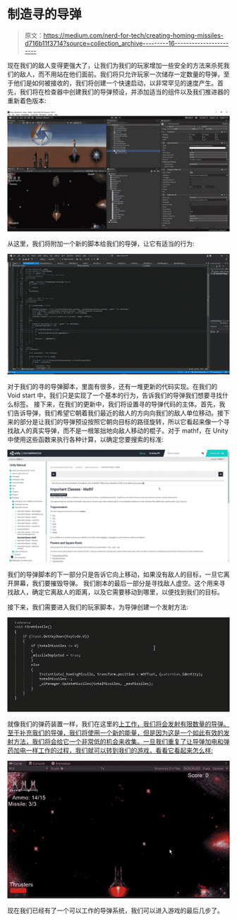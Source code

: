 # 制造寻的导弹

> 原文：<https://medium.com/nerd-for-tech/creating-homing-missiles-d716b11f3714?source=collection_archive---------16----------------------->

现在我们的敌人变得更强大了，让我们为我们的玩家增加一些安全的方法来杀死我们的敌人，而不用站在他们面前。我们将只允许玩家一次储存一定数量的导弹，至于他们是如何被接收的，我们将创建一个快速启动，以非常罕见的速度产生。首先，我们将在检查器中创建我们的导弹预设，并添加适当的组件以及我们推进器的重新着色版本:

![](img/3342338f597d82daf3e782224b837de9.png)

从这里，我们将附加一个新的脚本给我们的导弹，让它有适当的行为:

![](img/b2b308ff4a682452749651e502d2b7d9.png)

对于我们的寻的导弹脚本，里面有很多，还有一堆更新的代码实现。在我们的 Void start 中，我们只是实现了一个基本的行为，告诉我们的导弹我们想要寻找什么标签。
接下来，在我们的更新中，我们将设置寻的导弹代码的主体。首先，我们告诉导弹，我们希望它朝着我们最近的敌人的方向向我们的敌人单位移动。接下来的部分是让我们的导弹预设按照它朝向目标的路径旋转，所以它看起来像一个寻找敌人的真实导弹，而不是一根笨拙地向敌人移动的棍子。对于 mathf，在 Unity 中使用这些函数来执行各种计算，以确定您要搜索的标准:

![](img/4dff747b44e56891a6a47fa19921e111.png)

我们的导弹脚本的下一部分只是告诉它向上移动，如果没有敌人的目标，一旦它离开屏幕，我们要摧毁导弹。
我们剧本的最后一部分是寻找敌人虚空。这个用来寻找敌人，确定它离敌人的距离，以及它需要移动到哪里，以便找到我们的目标。

接下来，我们需要进入我们的玩家脚本，为导弹创建一个发射方法:

![](img/f4614851a04c6637db4d2d19480449f3.png)

就像我们的弹药装置一样，我们在这里的[上工作，我们将会发射有限数量的导弹。至于补充我们的导弹，我们将使用一个新的能量，但是因为这是一个如此有效的发射方法，我们将会给它一个非常低的机会来收集。一旦我们重复了让导弹加电和弹药加电一样工作的过程，我们就可以转到我们的游戏，看看它看起来怎么样:](/nerd-for-tech/lets-add-some-player-ammo-ba7812e0baa2)

![](img/153a6ce044f773b2f066888619e456e0.png)

现在我们已经有了一个可以工作的导弹系统，我们可以进入游戏的最后几步了。